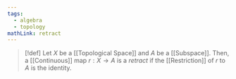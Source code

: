```yaml
---
tags:
  - algebra
  - topology
mathLink: retract
---
```

>[!def]
>Let $X$ be a [[Topological Space]] and $A$ be a [[Subspace]]. Then, a [[Continuous]] map $r:X \rightarrow A$ is a *retract* if the [[Restriction]] of $r$ to $A$ is the identity.

